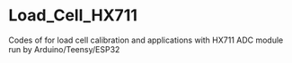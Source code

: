 # Load_Cell_HX711
Codes of for load cell calibration and applications with HX711 ADC module run by Arduino/Teensy/ESP32 
